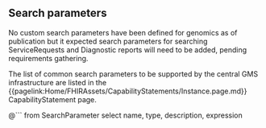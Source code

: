 ## Search parameters

No custom search parameters have been defined for genomics as of publication but it expected search parameters for searching ServiceRequests and Diagnostic reports will need to be added, pending requirements gathering.

The list of common search parameters to be supported by the central GMS infrastructure are listed in the {{pagelink:Home/FHIRAssets/CapabilityStatements/Instance.page.md}} CapabilityStatement page.

@```
    from SearchParameter 
    select 
        name, type, description, expression
```
